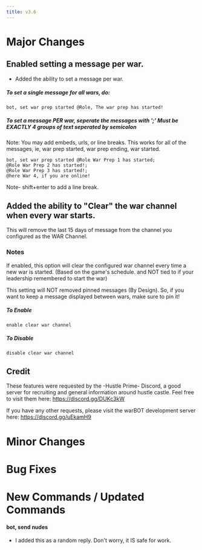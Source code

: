```yaml
---
title: v3.6
---
```


# Major Changes

## Enabled setting a message per war.
* Added the ability to set a message per war.

##### To set a single message for all wars, do:
```
bot, set war prep started @Role, The war prep has started!
```

##### To set a message PER war, seperate the messages with ';' Must be EXACTLY 4 groups of text seperated by semicolon
Note: You may add embeds, urls, or line breaks.
This works for all of the messages, ie, war prep started, war prep ending, war started.

```
bot, set war prep started @Role War Prep 1 has started;
@Role War Prep 2 has started!;
@Role War Prep 3 has started!;
@here War 4, if you are online!
```
Note- shift+enter to add a line break.

## Added the ability to "Clear" the war channel when every war starts.
This will remove the last 15 days of message from the channel you configured as the WAR Channel.

### Notes
If enabled, this option will clear the configured war channel every time a new war is started. (Based on the game's schedule. and NOT tied to if your leadership remembered to start the war)

This setting will NOT removed pinned messages (By Design). So, if you want to keep a message displayed between wars, make sure to pin it!
##### To Enable
```
enable clear war channel
```
##### To Disable
```
disable clear war channel
```

## Credit
These features were requested by the -Hustle Prime- Discord, a good server for recruiting and general information around hustle castle. 
Feel free to visit them here: https://discord.gg/DUKc3kW

If you have any other requests, please visit the warBOT development server here: https://discord.gg/uEkamH9

# Minor Changes

# Bug Fixes

# New Commands / Updated Commands

#### bot, send nudes
- I added this as a random reply. Don't worry, it IS safe for work.

